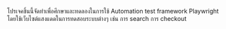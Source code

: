 โปรเจคชิ้นนี้จัดทำเพื่อศึกษาและทดลองในการใช้ Automation test framework Playwright โดยใช้เว็บไซต์แสงแดดในการทดสอบระบบต่างๆ เช่น การ search การ checkout
